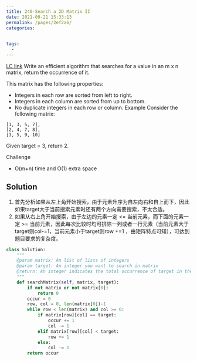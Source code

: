 ```yaml
---
title: 240-Search a 2D Matrix II
date: 2021-09-21 15:33:13
permalink: /pages/2ef2a6/
categories:
  

tags:
  - 
---
```

[LC link](https://leetcode.com/problems/search-a-2d-matrix-ii/)
Write an efficient algorithm that searches for a value in an m x n matrix, return the occurrence of it.

This matrix has the following properties:

- Integers in each row are sorted from left to right.
- Integers in each column are sorted from up to bottom.
- No duplicate integers in each row or column.
Example
Consider the following matrix:
```
[1, 3, 5, 7],
[2, 4, 7, 8],
[3, 5, 9, 10]
```
Given target = 3, return 2.

Challenge
- O(m+n) time and O(1) extra space


## Solution
1. 首先分析如果从左上角开始搜索，由于元素升序为自左向右和自上而下，因此如果target大于当前搜索元素时还有两个方向需要搜索，不太合适。
2. 如果从右上角开始搜索，由于左边的元素一定 <= 当前元素，而下面的元素一定 >= 当前元素，因此每次比较时均可排除一列或者一行元素（当前元素大于target则col-=1，当前元素小于target则row +=1 ，由矩阵特点可知），可达到题目要求的复杂度。
```python
class Solution:
    """
    @param matrix: An list of lists of integers
    @param target: An integer you want to search in matrix
    @return: An integer indicates the total occurrence of target in the given matrix
    """
    def searchMatrix(self, matrix, target):
        if not matrix or not matrix[0]:
            return 0
        occur = 0
        row, col = 0, len(matrix[0])-1
        while row < len(matrix) and col >= 0:
            if matrix[row][col] == target:
                occur += 1
                col -= 1
            elif matrix[row][col] < target:
                row += 1
            else:
                col -= 1
        return occur
```